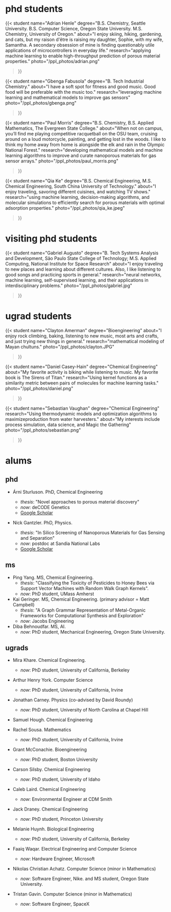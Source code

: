 # phd students

{{< student 
 name="Adrian Henle"
  degree="B.S. Chemistry, Seattle University. B.S. Computer Science, Oregon State University. M.S. Chemistry, University of Oregon."
  about="I enjoy skiing, hiking, gardening, and cats, but my raison d'être is raising my daughter, Sophie, with my wife, Samantha. A secondary obsession of mine is finding questionably utile applications of microcontrollers in everyday life."
  research="applying machine learning to enable high-throughput prediction of porous material properties."
  photo="/ppl_photos/adrian.png"
>}}

{{< student 
 name="Gbenga Fabusola"
  degree="B. Tech Industrial Chemistry."
  about="I have a soft spot for fitness and good music. Good food will be preferable with the music too."
  research="leveraging machine learning and mathematical models to improve gas sensors"
  photo="/ppl_photos/gbenga.png"
>}}

{{< student 
 name="Paul Morris"
  degree="B.S. Chemistry, B.S. Applied Mathematics, The Evergreen State College."
  about="When not on campus, you’ll find me playing competitive racquetball on the OSU team, cruising around on a loud motorcycle, painting, and getting lost in the woods. I like to think my home away from home is alongside the elk and rain in the Olympic National Forest."
  research="developing mathematical models and machine learning algorithms to improve and curate nanoporous materials for gas sensor arrays."
  photo="/ppl_photos/paul_morris.png"
>}}

{{< student 
 name="Qia Ke"
  degree="B.S. Chemical Engineering, M.S. Chemical Engineering, South China University of Technology."
  about="I enjoy traveling, savoring different cuisines, and watching TV shows."
  research="using machine learning, decision-making algorithms, and molecular simulations to efficiently search for porous materials with optimal adsorption properties."
  photo="/ppl_photos/qia_ke.jpeg"
>}}

# visiting phd students

{{< student 
  name="Gabriel Augusto"
  degree="B. Tech Systems Analysis and Development, São Paulo State College of Technology; M.S. Applied Computing, National Institute for Space Research"
  about="I enjoy traveling to new places and learning about different cultures. Also, I like listening to good songs and practicing sports in general."
  research="neural networks, machine learning, self-supervised learning, and their applications in interdisciplinary problems."
  photo="/ppl_photos/gabriel.jpg"
>}}

# ugrad students

{{< student 
  name="Clayton Amerman"
  degree="Bioengineering"
  about="I enjoy rock climbing, baking, listening to new music, most arts and crafts, and just trying new things in general."
  research="mathematical modeling of Mayan chultuns."
  photo="/ppl_photos/clayton.JPG"
>}}

{{< student 
    name="Daniel Casey-Hain"
    degree="Chemical Engineering"
    about="My favorite activity is biking while listening to music. My favorite book is The Sirens of Titan."
    research="Using kernel functions as a similarity metric between pairs of molecules for machine learning tasks."
    photo="/ppl_photos/daniel.png"
>}}

{{< student 
    name="Sebastian Vaughan"
    degree="Chemical Engineering"
    research="Using thermodynamic models and optimization algorithms to maximizeproduction from water harvesters."
    about="My interests include process simulation, data science, and Magic the Gathering"
    photo="/ppl_photos/sebastian.png"
>}}


# alums

## phd
* Árni Sturluson. PhD, Chemical Engineering
    * _thesis_: "Novel approaches to porous material discovery"
    * _now_: deCODE Genetics
    * [Google Scholar](https://scholar.google.com/citations?user=k55bK2oAAAAJ&hl=en)

* Nick Gantzler. PhD, Physics.
    * _thesis_: "In Silico Screening of Nanoporous Materials for Gas Sensing and Separation"
    * _now_: postdoc at Sandia National Labs
    * [Google Scholar](https://scholar.google.com/citations?user=86bzumwAAAAJ&hl=en)

## ms 
* Ping Yang. MS, Chemical Engineering. 
    * _thesis_: "Classifying the Toxicity of Pesticides to Honey Bees via Support Vector Machines with Random Walk Graph Kernels".
    * _now_: PhD student, UMass Amherst
* Kai Geringer. MS, Chemical Engineering. (primary advisor = Matt Campbell)
    * _thesis_: "A Graph Grammar Representation of Metal-Organic Frameworks for Computational Synthesis and Exploration"
    * _now_: Jacobs Engineering
* Diba Behnoudfar. MS, AI.
    * _now_: PhD student, Mechanical Engineering, Oregon State University.

## ugrads
* Mira Khare. Chemical Engineering. 
    * _now_: PhD student, University of California, Berkeley

* Arthur Henry York. Computer Science
    * _now_: PhD student, University of California, Irvine

* Jonathan Carney. Physics (co-advised by David Roundy)
    * _now_: PhD student, University of North Carolina at Chapel Hill

* Samuel Hough. Chemical Engineering

* Rachel Sousa. Mathematics
    * _now_: PhD student, University of California, Irvine

* Grant McConachie. Bioengineering
    * _now_: PhD student, Boston University

* Carson Silsby. Chemical Engineering
    * _now_: PhD student, University of Idaho

* Caleb Laird. Chemical Engineering
    * _now_: Environmental Engineer at CDM Smith

* Jack Draney. Chemical Engineering
    * _now_: PhD student, Princeton University

* Melanie Huynh. Biological Engineering
    * _now_: PhD student, University of California, Berkeley

* Faaiq Waqar. Electrical Engineering and Computer Science
    * _now_: Hardware Engineer, Microsoft

* Nikolas Christian Achatz. Computer Science (minor in Mathematics)
    * _now_: Software Engineer, Nike. and MS student, Oregon State University.

* Tristan Gavin. Computer Science (minor in Mathematics)
    * _now_: Software Engineer, SpaceX
